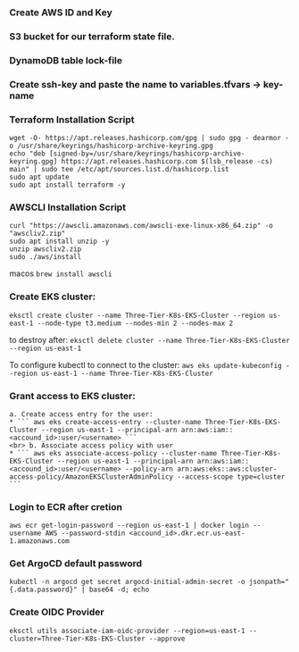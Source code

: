 ### Create AWS ID and Key 
### S3 bucket for our terraform state file.
### DynamoDB table lock-file
### Create ssh-key and paste the name to variables.tfvars -> key-name
### Terraform Installation Script 

```
wget -O- https://apt.releases.hashicorp.com/gpg | sudo gpg - dearmor -o /usr/share/keyrings/hashicorp-archive-keyring.gpg
echo "deb [signed-by=/usr/share/keyrings/hashicorp-archive-keyring.gpg] https://apt.releases.hashicorp.com $(lsb_release -cs) main" | sudo tee /etc/apt/sources.list.d/hashicorp.list
sudo apt update
sudo apt install terraform -y
```
### AWSCLI Installation Script 
``` 
curl "https://awscli.amazonaws.com/awscli-exe-linux-x86_64.zip" -o "awscliv2.zip"
sudo apt install unzip -y 
unzip awscliv2.zip 
sudo ./aws/install 
```
macos ```brew install awscli```

### Create EKS cluster: 
``` eksctl create cluster --name Three-Tier-K8s-EKS-Cluster --region us-east-1 --node-type t3.medium --nodes-min 2 --nodes-max 2 ```

to destroy after:  ``` eksctl delete cluster --name Three-Tier-K8s-EKS-Cluster --region us-east-1 ```
 
 To configure kubectl to connect to the cluster: ``` aws eks update-kubeconfig --region us-east-1 --name Three-Tier-K8s-EKS-Cluster ```

### Grant access to EKS cluster:<br>
    a. Create access entry for the user: 
    * ``` aws eks create-access-entry --cluster-name Three-Tier-K8s-EKS-Cluster --region us-east-1 --principal-arn arn:aws:iam::<accound_id>:user/<username> ``` 
    <br> b. Associate access policy with user 
    * ``` aws eks associate-access-policy --cluster-name Three-Tier-K8s-EKS-Cluster --region us-east-1 --principal-arn arn:aws:iam::<accound_id>:user/<username> --policy-arn arn:aws:eks::aws:cluster-access-policy/AmazonEKSClusterAdminPolicy --access-scope type=cluster ```

### Login to ECR after cretion 
```aws ecr get-login-password --region us-east-1 | docker login --username AWS --password-stdin <accound_id>.dkr.ecr.us-east-1.amazonaws.com```

### Get ArgoCD default password 
``` kubectl -n argocd get secret argocd-initial-admin-secret -o jsonpath="{.data.password}" | base64 -d; echo ```

### Create OIDC Provider
``` eksctl utils associate-iam-oidc-provider --region=us-east-1 --cluster=Three-Tier-K8s-EKS-Cluster --approve ```